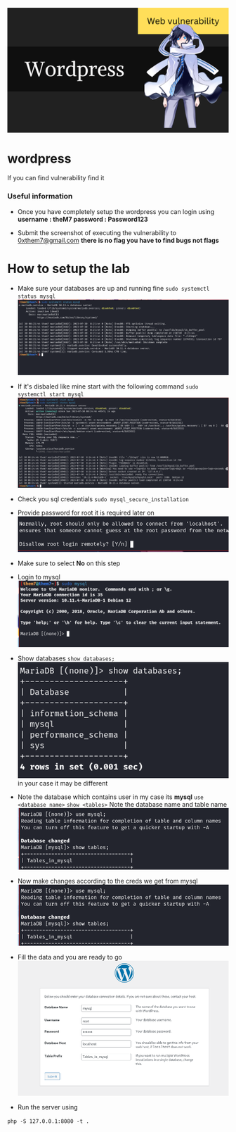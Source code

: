 ![Banner](/images/7.png "banner")

# wordpress
If you can find vulnerability find it 

### Useful information 
* Once you have completely setup the wordpress you can login using
<b>username : theM7 
password : Password123
</b>

* Submit the screenshot of executing the vulnerability to 0xthem7@gmail.com  <b>there is no flag you have to find bugs not flags</b>


# How to setup the lab

* Make sure your databases are up and running fine
`sudo systemctl status mysql`
![SQL](/images/1.png "SQL image")
* If it's disbaled like mine start with the following command 
`sudo systemctl start mysql`
![SQL](/images/2.png "SQL image")
* Check you sql credentials
`sudo mysql_secure_installation`
* Provide password for root it is required later on
![ROOT](/images/3.png "Root")
* Make sure to select **No** on this step
* Login to mysql
![Login](/images/4.png "mysql login")
* Show databases
`show databases;`
![Databases](/images/5.png "Databases")
in your case it may be different
* Note the database which contains user  in my case its **mysql**
`use <database name>`
`show <tables>`
Note the database name and table name
![Databases](/images/6.png "Creds")

* Now make changes according to the creds we get from mysql
![Database wordpress](/images/6.png "Changes")

* Fill the data and you are ready to go
![Database login](/images/8.png "Image")


* Run the server using

`php -S 127.0.0.1:8080 -t . ` 
